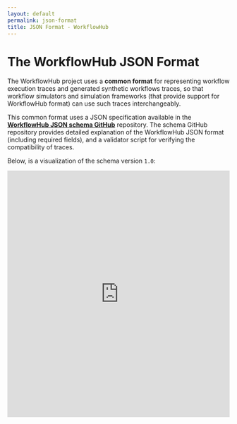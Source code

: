 ```yaml
---
layout: default
permalink: json-format
title: JSON Format - WorkflowHub
---
```


# The WorkflowHub JSON Format

The WorkflowHub project uses a **common format** for representing workflow 
execution traces and generated synthetic workflows traces, so that workflow 
simulators and simulation frameworks (that provide support for WorkflowHub 
format) can use such traces interchangeably. 

This common format uses a JSON specification available in the **[WorkflowHub 
JSON schema GitHub](https://github.com/workflowhub/workflow-schema)** repository. 
The schema GitHub repository provides detailed explanation of the WorkflowHub 
JSON format (including required fields), and a validator script for verifying 
the compatibility of traces.

Below, is a visualization of the schema version `1.0`:

<iframe src="https://workflowhub.org/json-schema-viewer/basic.html#" 
  style="width: 100%; border: 0; min-height: 40em"></iframe>
